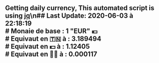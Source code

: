 ## Getting daily currency, This automated script is using [jq](https://stedolan.github.io/jq/)\n## Last Update:  2020-06-03 à 22:18:19 </br># Monaie de base : 1 "EUR" 💶 </br> # Equivaut en 🇹🇳 à :  3.189494 </br> # Equivaut en 💵 à : 1.12405</br> # Equivaut en 🐱‍💻 à :  0.000117
